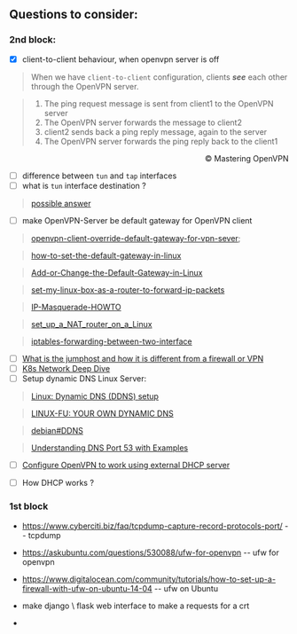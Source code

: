 
## Questions to consider:

### 2nd block:

- [x] client-to-client behaviour, when openvpn server is off  
> When we have `client-to-client` configuration,  clients ***see*** each other through the OpenVPN server.

> 1. The ping request message is sent from client1 to the OpenVPN server
> 2. The OpenVPN server forwards the message to client2
> 3. client2 sends back a ping reply message, again to the server
> 4. The OpenVPN server forwards the ping reply back to the client1

<div style="text-align: right"> &copy; Mastering OpenVPN </div>


- [ ] difference between `tun` and `tap` interfaces
- [ ] what is `tun` interface destination ?
> [possible answer](https://stackoverflow.com/questions/36375530/what-is-the-destination-address-for-a-tap-tun-device)
- [ ] make OpenVPN-Server be default gateway for OpenVPN client
> [openvpn-client-override-default-gateway-for-vpn-sever](https://serverfault.com/questions/819339/openvpn-client-override-default-gateway-for-vpn-sever);

> [how-to-set-the-default-gateway-in-linux](https://www.howtogeek.com/799588/how-to-set-the-default-gateway-in-linux/)

> [Add-or-Change-the-Default-Gateway-in-Linux](https://www.wikihow.com/Add-or-Change-the-Default-Gateway-in-Linux)

> [set-my-linux-box-as-a-router-to-forward-ip-packets](https://askubuntu.com/questions/227369/how-can-i-set-my-linux-box-as-a-router-to-forward-ip-packets)

> [IP-Masquerade-HOWTO](https://tldp.org/HOWTO/IP-Masquerade-HOWTO/)

> [set_up_a_NAT_router_on_a_Linux](https://how-to.fandom.com/wiki/How_to_set_up_a_NAT_router_on_a_Linux-based_computer)

> [iptables-forwarding-between-two-interface](https://serverfault.com/questions/431593/iptables-forwarding-between-two-interface)

- [ ] [What is the jumphost and how it is different from a firewall or VPN](https://www.quora.com/What-is-a-jump-host-How-is-it-different-from-a-firewall-and-a-VPN-connection)  
- [ ] [K8s Network Deep Dive](https://itnext.io/kubernetes-network-deep-dive-7492341e0ab5)
- [ ] Setup dynamic DNS Linux Server:
> [Linux: Dynamic DNS (DDNS) setup](https://learningtechnix.wordpress.com/2020/04/25/linux-dynamic-dns-ddns-setup/)

> [LINUX-FU: YOUR OWN DYNAMIC DNS](https://hackaday.com/2020/08/25/linux-fu-your-own-dynamic-dns/)

> [debian#DDNS](https://wiki.debian.org/DDNS)

> [Understanding DNS Port 53 with Examples](https://www.howtouselinux.com/post/dns-port)

- [ ] [Configure OpenVPN to work using external DHCP server](https://gist.github.com/hapylestat/c74c4c7c61546c14a047707ec9fabdce)

- [ ] How DHCP works ?

### 1st block
- https://www.cyberciti.biz/faq/tcpdump-capture-record-protocols-port/ -- tcpdump
- https://askubuntu.com/questions/530088/ufw-for-openvpn -- ufw for openvpn
- https://www.digitalocean.com/community/tutorials/how-to-set-up-a-firewall-with-ufw-on-ubuntu-14-04 -- ufw on Ubuntu


- make django \ flask web interface to make a requests for a crt


- 
